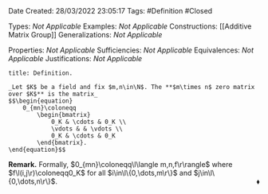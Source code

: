 <br />
<br />

Date Created: 28/03/2022 23:05:17
Tags: #Definition #Closed 

Types: _Not Applicable_
Examples: _Not Applicable_
Constructions: [[Additive Matrix Group]]
Generalizations: _Not Applicable_

Properties: _Not Applicable_
Sufficiencies: _Not Applicable_
Equivalences: _Not Applicable_
Justifications: _Not Applicable_

``` ad-Definition
title: Definition.

_Let $K$ be a field and fix $m,n\in\N$. The **$m\times n$ zero matrix over $K$** is the matrix_
$$\begin{equation}
    0_{mn}\coloneqq
        \begin{bmatrix}
            0_K & \cdots & 0_K \\
            \vdots & & \vdots \\
            0_K & \cdots & 0_K
        \end{bmatrix}.
\end{equation}$$

```

**Remark.** Formally, $0_{mn}\coloneqq\l\langle m,n,f\r\rangle$ where $f\l(i,j\r)\coloneqq0_K$ for all $i\in\l\{0,\dots,m\r\}$ and $j\in\l\{0,\dots,n\r\}$.<span style="float:right;">$\blacklozenge$</span>
